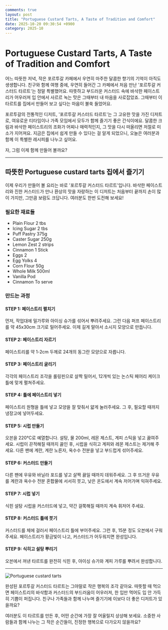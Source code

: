 ```yaml
---
comments: true
layout: post
title: "Portuguese Custard Tarts, A Taste of Tradition and Comfort"
date: 2025-10-20 09:30:54 +0900
category: 2025-10
---
```


# Portuguese Custard Tarts, A Taste of Tradition and Comfort

어느 따뜻한 저녁, 작은 포르투갈 카페에서 우연히 마주한 달콤한 향기의 기억이 아직도 생생합니다. 친구와 함께 여행 중에, 우연히 들어간 그 카페에서 처음 만난 '포르투갈 커스터드 타르트'는 정말 특별했어요. 따뜻하고 부드러운 커스터드 속에 바삭한 페이스트리가 어우러져 입 안에서 사르르 녹는 맛은 그때부터 내 마음을 사로잡았죠. 그때부터 이 타르트를 집에서 만들어 보고 싶다는 마음이 불쑥 들었어요.

포르투갈의 전통적인 디저트, '포르투갈 커스터드 타르트'는 그 고유한 맛을 가진 디저트로, 여유로운 티타임이나 가족 모임에서 모두가 함께 즐기기 좋은 간식이에요. 달콤한 크림과 바삭한 페이스트리의 조화가 어찌나 매력적인지, 그 맛을 다시 떠올리면 저절로 미소가 지어져요. 지금은 집에서 쉽게 만들 수 있다는 걸 알게 되었으니, 오늘은 여러분과 함께 이 특별한 레시피를 나누고 싶어요.

자, 그럼 이제 함께 만들어 볼까요?

---

## 따뜻한 Portuguese custard tarts 집에서 즐기기

이제 우리가 만들어 볼 요리는 바로 '포르투갈 커스터드 타르트'입니다. 바삭한 페이스트리와 진한 커스터드가 만나 환상의 맛을 자랑하는 이 디저트는 처음부터 끝까지 손이 많이 가지만, 그만큼 보람도 크답니다. 여러분도 한번 도전해 보세요!

### 필요한 재료들

- Plain Flour 2 tbs
- Icing Sugar 2 tbs
- Puff Pastry 375g
- Caster Sugar 250g
- Lemon Zest 2 strips
- Cinnamon 1 Stick
- Eggs 2
- Egg Yolks 4
- Corn Flour 50g
- Whole Milk 500ml
- Vanilla Pod
- Cinnamon To serve

### 만드는 과정

#### STEP 1: 페이스트리 펼치기

먼저, 작업대에 밀가루와 아이싱 슈가를 섞어서 뿌려주세요. 그런 다음 퍼프 페이스트리를 약 45x30cm 크기로 밀어주세요. 이제 길게 말아서 소시지 모양으로 만듭니다.

#### STEP 2: 페이스트리 자르기

페이스트리를 약 1-2cm 두께로 24개의 동그란 모양으로 자릅니다.

#### STEP 3: 페이스트리 굴리기

각각의 페이스트리 조각을 롤링핀으로 살짝 밀어서, 12개씩 있는 논스틱 페어리 케이크 틀에 맞게 펼쳐주세요.

#### STEP 4: 틀에 페이스트리 넣기

페이스트리 원형을 틀에 넣고 모양을 잘 맞춰서 얇게 눌러주세요. 그 후, 필요할 때까지 냉장고에 넣어두세요.

#### STEP 5: 시럽 만들기

오븐을 220°C로 예열합니다. 설탕, 물 200ml, 레몬 제스트, 계피 스틱을 넣고 끓여주세요. 시럽이 끈적해질 때까지 끓인 후, 시럽을 식히고 계피와 레몬 제스트는 제거해 주세요. 다른 팬에 계란, 계란 노른자, 옥수수 전분을 넣고 부드럽게 섞어주세요.

#### STEP 6: 커스터드 만들기

다른 팬에 우유와 바닐라 포드를 넣고 살짝 끓일 때까지 데워주세요. 그 후 뜨거운 우유를 계란과 옥수수 전분 혼합물에 서서히 붓고, 낮은 온도에서 계속 저어가며 익혀주세요.

#### STEP 7: 시럽 넣기

식힌 설탕 시럽을 커스터드에 넣고, 약간 걸쭉해질 때까지 계속 휘저어 주세요.

#### STEP 8: 커스터드 틀에 붓기

커스터드를 체에 걸러서 페이스트리 틀에 부어주세요. 그런 후, 15분 정도 오븐에서 구워주세요. 페이스트리가 황금빛이 나고, 커스터드가 어두워지면 완성입니다.

#### STEP 9: 식히고 설탕 뿌리기

오븐에서 꺼낸 타르트를 완전히 식힌 후, 아이싱 슈가와 계피 가루를 뿌려서 완성합니다.

---

![Portuguese custard tarts](https://www.themealdb.com/images/media/meals/vmz7gl1614350221.jpg)

완성된 포르투갈 커스터드 타르트는 그야말로 작은 행복의 조각 같아요. 따뜻할 때 먹으면 페이스트리의 바삭함과 커스터드의 부드러움이 어우러져, 한 입만 먹어도 입 안 가득히 기쁨이 퍼집니다. 친구나 가족들과 함께 나누며 즐기기에 이보다 더 좋은 디저트가 있을까요?

여러분도 이 타르트를 만든 후, 어떤 순간에 가장 잘 어울릴지 상상해 보세요. 소중한 사람들과 함께 나누는 그 작은 순간들이, 진정한 행복으로 다가오지 않을까요?